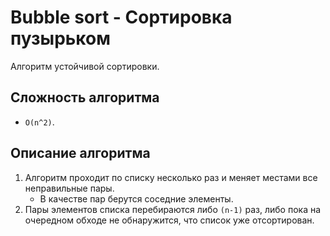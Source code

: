 ﻿# Bubble sort - Сортировка пузырьком

Алгоритм устойчивой сортировки.

## Сложность алгоритма

- `O(n^2)`.

## Описание алгоритма

1. Алгоритм проходит по списку несколько раз и меняет местами все неправильные пары.
   - В качестве пар берутся соседние элементы.
2. Пары элементов списка перебираются либо `(n-1)` раз, либо пока на очередном обходе не обнаружится, что список уже отсортирован.
